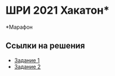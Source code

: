 # ШРИ 2021 Хакатон\*

\*Марафон

## Ссылки на решения

- [Задание 1](task_1.html)
- [Задание 2](task_2.html)
